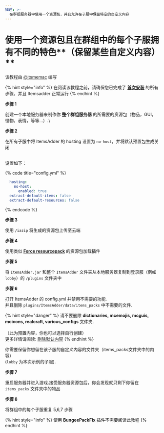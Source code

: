 ```yaml
---
描述: >-
  在群组服务器中使用一个资源包，并且允许在子服中保留特定的自定义内容
---
```


# 使用一个资源包且在群组中的每个子服拥有不同的特色**（保留某些自定义内容）**

该教程由 [@itsmemac](https://github.com/LoneDev6/Wiki-ItemsAdder/pull/35) 编写

{% hint style="info" %}
在阅读该教程之前，请确保您已完成了 [**首次安装**](https://itemsadder.devs.beer/first-install)  的所有步骤，并且 Itemsadder 正常运行
{% endhint %}

**步骤 1**

创建一个本地服务器来制作你 **整个群组服务器** 的所需要的资源包（物品，GUI，怪物，表情，等等...）.\

**步骤 2**

在所有子服中将 ItemsAdder 的 hosting 设置为 `no-host`，并将默认预置包生成关闭

<br>设置如下：

{% code title="config.yml" %}
```yaml
  hosting:
    no-host:
      enabled: true
  extract-default-items: false
  extract-default-resources: false
```
{% endcode %}

**步骤 3**

使用 `/iazip` 将生成的资源包上传至云端

**步骤 4**

使用类似 [**Force resourcepack**](https://www.spigotmc.org/resources/force-resourcepacks.10499/) 的资源包加载插件

**步骤 5**

将 `ItemsAdder.jar` 和整个 `ItemsAdder` 文件夹从本地服务器复制到登录服（例如 `lobby`）的 `/plugins` 文件夹中

**步骤 6**

打开 ItemsAdder 的 config.yml 并禁用不需要的功能.\
并且删除 `plugins/ItemsAdder/data/items_packs` 中不需要的文件.

{% hint style="danger" %}
请不要删除 **dictionaries, mcemojis, mcguis, mcicons, realcraft, various\_configs** 文件夹.\
<br>（此为预置内容，你也可以选择自行创建）
<br>更多详情请阅读: [删除默认内容](removing-default-stuff/)
{% endhint %}

你需要保留你想留在该子服的自定义内容的文件夹（items_packs文件夹中的内容）
<br>(`lobby` 为本次示例的子服).

**步骤 7**

重启服务器并进入游戏.接受服务器资源包后，你会发现就只剩下你留在 `items_packs` 文件夹中的物品

**步骤 8**

将群组中的每个子服重复 5,6,7 步骤

{% hint style="info" %}
使用 **BungeePackFix**  插件不需要阅读此教程
{% endhint %}

